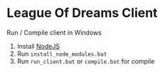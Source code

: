 <h1>League Of Dreams Client</h1>

Run / Compile client in Windows
 1. Install <a href="https://nodejs.dev">NodeJS</a>
 2. Run `install_node_modules.bat`
 3. Run `run_client.bat` or `compile.bat` for compile
